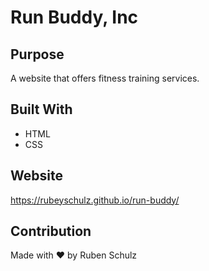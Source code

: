 # Run Buddy, Inc

## Purpose
A website that offers fitness training services.

## Built With
* HTML
* CSS

## Website
https://rubeyschulz.github.io/run-buddy/

## Contribution
Made with ❤️ by Ruben Schulz
